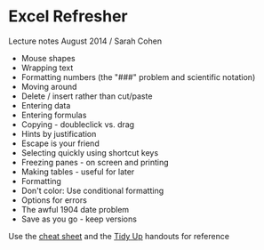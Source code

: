 # Excel Refresher #
Lecture notes August 2014 / Sarah Cohen

* Mouse shapes
* Wrapping text
* Formatting numbers (the "###" problem and scientific notation)
* Moving around
* Delete / insert rather than cut/paste
* Entering data
* Entering formulas
* Copying - doubleclick vs. drag
* Hints by justification
* Escape is your friend
* Selecting quickly using shortcut keys
* Freezing panes - on screen and printing
* Making tables - useful for later
* Formatting
* Don't color: Use conditional formatting
* Options for errors
* The awful 1904 date problem
* Save as you go - keep versions
 
Use the [cheat sheet](macxlcheatsheet.pdf) and the [Tidy Up](avoidxlproblems.pdf) handouts for reference 